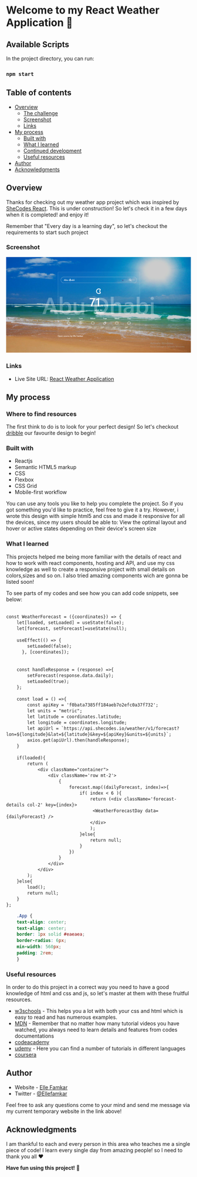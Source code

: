 # Welcome to my React Weather Application 👋

## Available Scripts

In the project directory, you can run:
### `npm start`

## Table of contents

- [Overview](#overview)
  - [The challenge](#the-challenge)
  - [Screenshot](#screenshot)
  - [Links](#links)
- [My process](#my-process)
  - [Built with](#built-with)
  - [What I learned](#what-i-learned)
  - [Continued development](#continued-development)
  - [Useful resources](#useful-resources)
- [Author](#author)
- [Acknowledgments](#acknowledgments)

## Overview

Thanks for checking out my weather app project which was inspired by [SheCodes React](https://www.shecodes.io/). 
This is under construction! So let's check it in a few days when it is completed! and enjoy it!

Remember that "Every day is a learning day", so let's checkout the requirements to start such project

 ### Screenshot 

![](./src/images/Screenshot%20(166).png)



### Links

- Live Site URL: [React Weather Application](https://fluffy-khapse-918d79.netlify.app/)

## My process

### Where to find resources

The first think to do is to look for your perfect design! So let's checkout [dribble](https://dribbble.com/) our favourite design to begin!

### Built with

- Reactjs
- Semantic HTML5 markup
- CSS
- Flexbox
- CSS Grid
- Mobile-first workflow

You can use any tools you like to help you complete the project. So if you got something you'd like to practice, feel free to give it a try. However, i wrote this design with simple html5 and css and made it responsive for all the devices, since my users should be able to: View the optimal layout and hover or active states depending on their device's screen size

### What I learned

This projects helped me being more familiar with the details of react and how to work with react components, hosting and API, and use my css knowledge as well to create a responsive project with small details on colors,sizes and so on. I also tried amazing components wich are gonna be listed soon!

To see parts of my codes and see how you can add code snippets, see below:

``` JSX
  
const WeatherForecast = ({coordinates}) => {
    let[loaded, setLoaded] = useState(false);
    let[forecast, setForecast]=useState(null);

    useEffect(() => {
        setLoaded(false);
      }, [coordinates]);

      
    const handleResponse = (response) =>{
        setForecast(response.data.daily);
        setLoaded(true);
    };

    const load = () =>{
        const apiKey = 'f0bata7385ff184aeb7o2efc0a37f732';
        let units = "metric";
        let latitude = coordinates.latitude;
        let longitude = coordinates.longitude;
        let apiUrl = `https://api.shecodes.io/weather/v1/forecast?lon=${longitude}&lat=${latitude}&key=${apiKey}&units=${units}`;
        axios.get(apiUrl).then(handleResponse);
    }

    if(loaded){
        return (
            <div className="container">
                <div className='row mt-2'>
                    {
                        forecast.map((dailyForecast, index)=>{
                            if( index < 6 ){
                                return (<div className='forecast-details col-2' key={index}>
                                 <WeatherForecastDay data={dailyForecast} />
                                </div>
                                );
                            }else{
                                return null;
                            }
                        })
                    }
                </div>
            </div>
        );
    }else{
        load();
        return null;
    }
};
```
```css
    .App {
    text-align: center;
    text-align: center;
    border: 1px solid #eaeaea;
    border-radius: 6px;
    min-width: 560px;
    padding: 2rem;
    }
```

### Useful resources

In order to do this project in a correct way you need to have a good knowledge of html and css and js, so let's master at them with these fruitful resources.

- [w3schools](https://www.w3schools.com/) - This helps you a lot with both your css and html which is easy to read and has numerous examples.
- [MDN](https://developer.mozilla.org/en-US/) - Remember that no matter how many tutorial videos you have watched, you always need to learn details and features from codes documentations
- [codeacademy](https://www.codecademy.com/)
- [udemy](https://www.udemy.com/) - Here you can find a number of tutorials in different languages
- [coursera](https://www.coursera.org/)

## Author

- Website - [Elle Famkar](https://bespoke-marigold-f2f8e3.netlify.app/)
- Twitter - [@Ellefamkar](https://www.twitter.com/ellefamkar)

Feel free to ask any questions come to your mind  and send me message via my current temporary website in the link above!

## Acknowledgments

I am thankful to each and every person in this area who teaches me a single piece of code! I learn every single day from amazing people! so I need to thank you all ❤

**Have fun using this project!** 🚀
